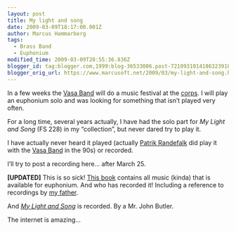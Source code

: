 ```yaml
---
layout: post
title: My light and song
date: 2009-03-09T18:17:00.001Z
author: Marcus Hammarberg
tags:
  - Brass Band
  - Euphonium
modified_time: 2009-03-09T20:55:36.836Z
blogger_id: tag:blogger.com,1999:blog-36533086.post-7210931014186323918
blogger_orig_url: https://www.marcusoft.net/2009/03/my-light-and-song.html
---
```


In a few weeks the [Vasa Band](http://www.vasaband.se) will do a music festival at the [corps](http://www.fralsningsarmen.se/vasakaren). I will play an euphonium solo and was looking for something that isn’t played very often.

For a long time, several years actually, I have had the solo part for *My Light and Song* (FS 228) in my “collection”, but never dared try to play it.

I have actually never heard it played (actually [Patrik Randefalk](http://www.york-brass.com/englisch/artists/artist_randefalk_e.htm) did play it with the [Vasa Band](http://www.vasaband.se) in the 90s) or recorded.

I’ll try to post a recording here… after March 25.

**[UPDATED]** This is so sick! [This book](http://books.google.com/books?id=y7UWPZNqmXYC&printsec=frontcover&dq=%22my+light+and+song%22&source=gbs_summary_s&cad=0) contains all music (kinda) that is available for euphonium. And who has recorded it! Including a reference to recordings by [my father](http://books.google.com/books?id=y7UWPZNqmXYC&pg=PA576&vq=hammarberg&dq=%22my+light+and+song%22&source=gbs_search_s&cad=0).

And [*My Light and Song*](http://books.google.com/books?id=y7UWPZNqmXYC&pg=PA128&vq=my+light+and+song&dq=%22my+light+and+song%22&source=gbs_search_s&cad=0) is recorded. By a Mr. John Butler.

The internet is amazing…
